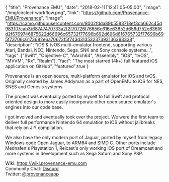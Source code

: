 {
  "title": "Provenance EMU",
  "date": "2018-02-11T12:41:05-05:00",
  "image": "/img/circleci-workflow.png",
  "link": "https://github.com/Provenance-EMU/Provenance",
  "image": "https://camo.githubusercontent.com/8002fdda89b5583718ef3cb662c45d983107cab3/68747470733a2f2f70726f76656e616e63652d656d752e636f6d2f6769746875622d66696c65732f77696b692d696d616765732f77696b695f73706c6173682e6a70673f5f743d31353237393136393338",
  "description": "iOS & tvOS multi-emulator frontend, supporting various Atari, Bandai, NEC, Nintendo, Sega, SNK and Sony console systems…",
  "tags": ["Swift", "Objective-C", "AArch64", "Assembly", "iOS", "tvOS", "MVVM", "Rx", "Realm"],
  "fact": "The most starred (4k+) full featured iOS application on GitHub",
  "featured":true
}

Provenance is an open source, multi-platform emulator for iOS and tvOS. Originally created by James Addyman as a part of OpenEMU to iOS for NES, SNES and Genesis systems.

The project was eventually ported by myself to full Swift and protocol oriented design to more easily incorporate other open source emulator's engines into our code base.

I got involved and eventually took over the project. We were the first team to deliver full performance Nintendo 64 emulation to iOS without jailbreaks that rely on JIY compilation.

We also have the only modern port of Jaguar, ported by myself from legacy Windows code Open Jaguar, to ARM64 and SIMD C. Other ports include Mednafen's Playstation 1, Reicast's only working iOS port of Dreamcast and more systems in development such as Sega Saturn and Sony PSP.

Wiki: <https://wiki.provenance-emu.com></br>
Community Chat: [Discord](https://discordapp.com/invite/NhzgrXh)</br>
Twitter: [@provenanceapp](https://twitter.com/provenanceapp)</br>
